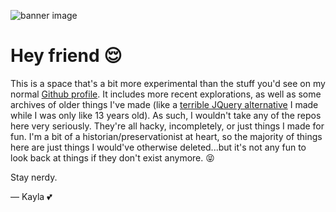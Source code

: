 ![banner image](https://cdn.mckayla.cloud/-/e5468905fe3f4dc7be07245d79eda280/BANNER.webp)

# Hey friend 😌

This is a space that's a bit more experimental than the stuff you'd see on my normal
[Github profile]. It includes more recent explorations, as well as some archives of older
things I've made (like a [terrible JQuery alternative] I made while I was only like 13
years old). As such, I wouldn't take any of the repos here very seriously. They're all
hacky, incompletely, or just things I made for fun. I'm a bit of a
historian/preservationist at heart, so the majority of things here are just things I
would've otherwise deleted...but it's not any fun to look back at things if they don't
exist anymore. 😝

Stay nerdy.

— Kayla 💕

[github profile]: https://github.com/aslilac
[terrible jquery alternative]: https://github.com/xaslilac/ally
